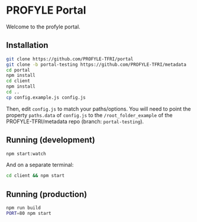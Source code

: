 
# PROFYLE Portal

Welcome to the profyle portal.


## Installation

```sh
git clone https://github.com/PROFYLE-TFRI/portal
git clone -b portal-testing https://github.com/PROFYLE-TFRI/metadata
cd portal
npm install
cd client
npm install
cd ..
cp config.example.js config.js
```

Then, edit `config.js` to match your paths/options. You will need to point
the property `paths.data` of `config.js` to the `/root_folder_example` of the
PROFYLE-TFRI/metadata repo (branch: `portal-testing`).


## Running (development)

```sh
npm start:watch
```

And on a separate terminal:

```sh
cd client && npm start
```

## Running (production)

```sh
npm run build
PORT=80 npm start
```

